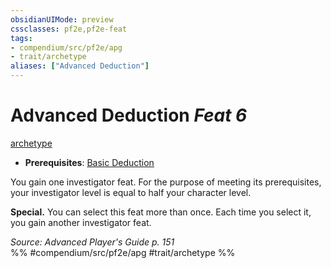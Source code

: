 ```yaml
---
obsidianUIMode: preview
cssclasses: pf2e,pf2e-feat
tags:
- compendium/src/pf2e/apg
- trait/archetype
aliases: ["Advanced Deduction"]
---
```

# Advanced Deduction  *Feat 6*  
[archetype](rules/traits/archetype.md "Archetype Feat Trait")  

- **Prerequisites**: [Basic Deduction](compendium/feats/basic-deduction-apg.md)

You gain one investigator feat. For the purpose of meeting its prerequisites, your investigator level is equal to half your character level.

**Special.** You can select this feat more than once. Each time you select it, you gain another investigator feat.

*Source: Advanced Player's Guide p. 151*  
%% #compendium/src/pf2e/apg #trait/archetype %%